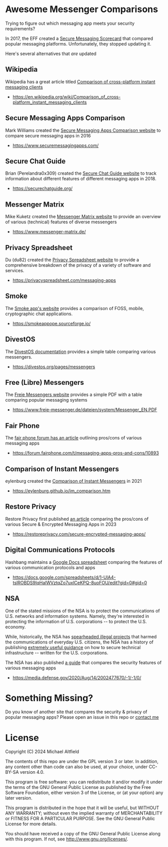 # Awesome Messenger Comparisons

Trying to figure out which messaging app meets your security requirements?

In 2017, the EFF created a [Secure Messaging Scorecard](https://www.eff.org/pages/secure-messaging-scorecard) that compared popular messaging platforms. Unfortunately, they stopped updating it.

Here's several alternatives that *are* updated

## Wikipedia

Wikipedia has a great article titled [Comparison of cross-platform instant messaging clients](https://en.wikipedia.org/wiki/Comparison_of_cross-platform_instant_messaging_clients)

 * https://en.wikipedia.org/wiki/Comparison_of_cross-platform_instant_messaging_clients

## Secure Messaging Apps Comparison

Mark Williams created the [Secure Messaging Apps Comparison website](https://www.securemessagingapps.com/) to compare secure messaging apps in 2016

 * https://www.securemessagingapps.com/

## Secure Chat Guide

Brian (Perelandra0x309) created the [Secure Chat Guide website](https://securechatguide.org/about.html) to track information about different features of different messaging apps in 2018.

 * https://securechatguide.org/

## Messenger Matrix

Mike Kuketz created the [Messenger Matrix website](https://www.messenger-matrix.de/) to provide an overview of various (technical) features of diverse messengers

 * https://www.messenger-matrix.de/

## Privacy Spreadsheet

Du (du82) created the [Privacy Spreadsheet website](https://privacyspreadsheet.com/messaging-apps) to provide a comprehensive breakdown of the privacy of a variety of software and services.

 * https://privacyspreadsheet.com/messaging-apps

## Smoke

The [Smoke app's website](https://smokeappope.sourceforge.io/) provides a comparison of FOSS, mobile, cryptographic chat applications.

 * https://smokeappope.sourceforge.io/

## DivestOS

The [DivestOS documentation](https://divestos.org/pages/messengers) provides a simple table comparing various messengers.

 * https://divestos.org/pages/messengers

## Free (Libre) Messengers

The [Freie Messengers website](https://www.freie-messenger.de/dateien/system/Messenger_EN.PDF) provides a simple PDF with a table comparing popular messaging systems

 * https://www.freie-messenger.de/dateien/system/Messenger_EN.PDF

## Fair Phone

The [fair phone forum has an article](https://forum.fairphone.com/t/messaging-apps-pros-and-cons/10893) outlining pros/cons of various messaging apps

 * https://forum.fairphone.com/t/messaging-apps-pros-and-cons/10893

## Comparison of Instant Messengers

eylenburg created the [Comparison of Instant Messengers](https://eylenburg.github.io/im_comparison.htm) in 2021

 * https://eylenburg.github.io/im_comparison.htm

## Restore Privacy

Restore Privacy first published [an article](https://restoreprivacy.com/secure-encrypted-messaging-apps/) comparing the pros/cons of various Secure & Encrypted Messaging Apps in 2023

 * https://restoreprivacy.com/secure-encrypted-messaging-apps/

## Digital Communications Protocols

Hashbang maintains a [Google Docs spreadsheet](https://docs.google.com/spreadsheets/d/1-UlA4-tslROBDS9IqHalWVztqZo7uxlCeKPQ-8uoFOU/edit?gid=0#gid=0) comparing the features of various communication protocols and apps

 * https://docs.google.com/spreadsheets/d/1-UlA4-tslROBDS9IqHalWVztqZo7uxlCeKPQ-8uoFOU/edit?gid=0#gid=0

## NSA

One of the stated missions of the NSA is to protect the communications of U.S. networks and information systems. Namely, they're interested in protecting the information of U.S. corporations -- to protect the U.S. economy.

While, historically, the NSA has [spearheaded illegal projects](https://en.wikipedia.org/wiki/2010s_global_surveillance_disclosures) that harmed the communications of everyday U.S. citizens, the NSA has a history of publishing [extremely useful guidance](https://www.redhat.com/en/blog/nsa-releases-security-guidance-for-red-hat-enterprise-linux-5) on how to secure technical infrastructure -- written for the U.S. corporations.

The NSA has also published [a guide](https://media.defense.gov/2020/Aug/14/2002477670/-1/-1/0/) that compares the security features of various messaging apps

 * https://media.defense.gov/2020/Aug/14/2002477670/-1/-1/0/

# Something Missing?

Do you know of another site that compares the security & privacy of popular messaging apps? Please open an issue in this repo or [contact me](https://email.michaelaltfield.net)

# License

Copyright (C) 2024 Michael Altfield

The contents of this repo are under the GPL version 3 or later.
In addition, any content other than code can also be used, at your
choice, under CC-BY-SA version 4.0.

This program is free software: you can redistribute it and/or modify
it under the terms of the GNU General Public License as published by
the Free Software Foundation, either version 3 of the License, or
(at your option) any later version.

This program is distributed in the hope that it will be useful,
but WITHOUT ANY WARRANTY; without even the implied warranty of
MERCHANTABILITY or FITNESS FOR A PARTICULAR PURPOSE.  See the
GNU General Public License for more details.

You should have received a copy of the GNU General Public License
along with this program.  If not, see <http://www.gnu.org/licenses/>.
